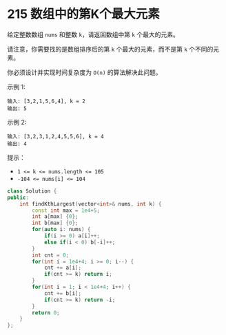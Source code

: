 # 215 数组中的第K个最大元素

给定整数数组 `nums` 和整数 `k`，请返回数组中第 `k` 个最大的元素。

请注意，你需要找的是数组排序后的第 `k` 个最大的元素，而不是第 `k` 个不同的元素。

你必须设计并实现时间复杂度为 `O(n)` 的算法解决此问题。

示例 1:

    输入: [3,2,1,5,6,4], k = 2
    输出: 5

示例 2:

    输入: [3,2,3,1,2,4,5,5,6], k = 4
    输出: 4

提示：

- `1 <= k <= nums.length <= 105`
- `-104 <= nums[i] <= 104`

```cpp
class Solution {
public:
    int findKthLargest(vector<int>& nums, int k) {
        const int max = 1e4+5;
        int a[max] {0};
        int b[max] {0};
        for(auto i: nums) {
            if(i >= 0) a[i]++;
            else if(i < 0) b[-i]++;
        }
        int cnt = 0;
        for(int i = 1e4+4; i >= 0; i--) {
            cnt += a[i];
            if(cnt >= k) return i;
        }
        for(int i = 1; i < 1e4+4; i++) {
            cnt += b[i];
            if(cnt >= k) return -i;
        }
        return 0;
    }
};
```
